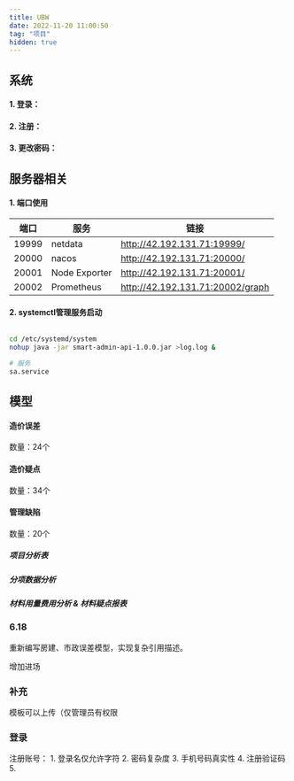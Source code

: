 ```yaml
---
title: UBW
date: 2022-11-20 11:00:50
tag: "项目"
hidden: true
---
```

## 系统

#### 1. 登录：

#### 2. 注册：

#### 3. 更改密码：

## 服务器相关

#### 1. 端口使用

|  端口   | 服务  |  链接|
|  ----   | ----  |---- |
| 19999  | netdata | http://42.192.131.71:19999/ |
| 20000  | nacos | http://42.192.131.71:20000/ |
| 20001  | Node Exporter | http://42.192.131.71:20001/ |
| 20002  | Prometheus | http://42.192.131.71:20002/graph |

#### 2. systemctl管理服务启动

```sh

cd /etc/systemd/system
nohup java -jar smart-admin-api-1.0.0.jar >log.log &

# 服务
sa.service

```



## 模型

#### 造价误差

数量：24个

#### 造价疑点

数量：34个

#### 管理缺陷

数量：20个

##### 项目分析表
##### 分项数据分析
##### 材料用量费用分析 & 材料疑点报表



### 6.18

重新编写房建、市政误差模型，实现复杂引用描述。

增加进场










### 补充

模板可以上传（仅管理员有权限


### 登录

注册账号：
	1. 登录名仅允许字符
	2. 密码复杂度
	3. 手机号码真实性
	4. 注册验证码
	5. 